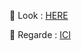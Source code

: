 👀 Look : <a href="https://github.com/TaiStudio/animeback-submit/blob/master/CONTRIBUTING.md">HERE</a>

👀 Regarde : <a href="https://github.com/TaiStudio/animeback-submit/blob/master/CONTRIBUTING.md">ICI</a>
